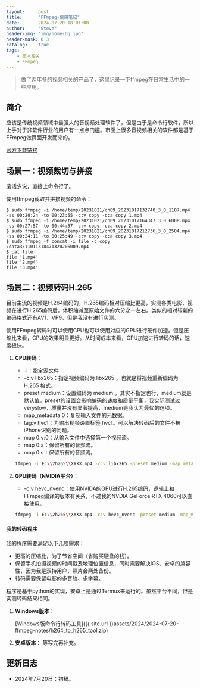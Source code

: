 ```yaml
---
layout:     post
title:      "FFmpeg-使用笔记"
date:       2024-07-20 18:01:00
author:     "Steve"
header-img: "img/home-bg.jpg"
header-mask: 0.3
catalog:    true
tags:
    - 技术相关
    - FFmpeg
---
```


> 做了两年多的视频相关的产品了，这里记录一下ffmpeg在日常生活中的一些应用。

## 简介

应该是传统视频领域中最强大的音视频处理软件了，但是由于是命令行软件，所以上手对于非软件行业的用户有一点点门槛。市面上很多音视频相关的软件都是基于FFmpeg做页面开发而来的。

[官方下载链接](https://ffmpeg.org/download.html)

## 场景一：视频裁切与拼接

废话少说，直接上命令行了。

使用ffmpeg截取并拼接视频的命令：

```ssh
$ sudo ffmpeg -i /home/temp/20231021/ch09_20231017132740_3_0_1107.mp4 -ss 00:20:24 -to 00:23:55 -c:v copy -c:a copy 1.mp4
$ sudo ffmpeg -i /home/temp/20231021/ch09_20231017164347_3_0_6D08.mp4 -ss 00:27:57 -to 00:44:57 -c:v copy -c:a copy 2.mp4
$ sudo ffmpeg -i /home/temp/20231021/ch09_20231017212736_3_0_2504.mp4 -ss 00:24:11 -to 00:25:49 -c:v copy -c:a copy 3.mp4
$ sudo ffmpeg -f concat -i file -c copy /data3/11011318471320206009.mp4
$ cat file
file '1.mp4'
file '2.mp4'
file '3.mp4'
```

## 场景二：视频转码H.265

目前主流的视频是H.264编码的，H.265编码相对压缩比更高，实测各类电影、视频在进行H.265编码后，体积缩减至原始文件的六分之一左右。类似的相对较新的编码格式还有AV1、VP9，但是我没有进行实测。

使用FFmpeg转码时可以使用CPU也可以使用对应的GPU进行硬件加速。但是压缩比来看，CPU的效果明显更好。从时间成本来看，GPU加速进行转码的话，速度极快。

1. **CPU转码**：

   - -i：指定源文件
   - -c:v libx265：指定视频编码为 libx265 ，也就是将视频重新编码为 H.265 格式。
   - preset medium：设置编码为 medium 。其实不指定也行，medium就是默认值。preset的设置会影响编码的速度和质量平衡，我实际测试过veryslow，质量并没有显著提高，medium是我认为最优的选项。
   - map_metadata 0：复制输入文件的元数据。
   - tag:v hvc1：为输出视频设置标签 hvc1。可以解决转码后的文件不被iPhone识别的问题。
   - map 0\:v:0：从输入文件中选择第一个视频流。
   - map 0:a：保留所有的音频流。
   - map 0:s：保留所有的音频流。

   ```bash
   ffmpeg -i E:\\2h265\\XXXX.mp4 -c:v libx265 -preset medium -map_metadata 0 -tag:v hvc1 -map 0\:v:0 -map 0:a E:\\2h265_output\\XXXX.mp4
   ```

2. **GPU转码（NVIDIA平台）**：

   - -c:v hevc_nvenc：使用NVIDA的GPU进行H.265编码，逻辑上和FFmpeg编译的版本有关系，不过我的NVDIA GeForce RTX 4060可以直接使用。

   ```bash
   ffmpeg -i E:\\2h265\\XXXX.mp4 -c:v hevc_nvenc -preset medium -map_metadata 0 -tag:v hvc1 -map 0\:v:0 -map 0:a E:\\2h265_output\\XXXX.mp4
   ```

#### 我的转码程序

我的程序需要满足以下几项需求：
- 更高的压缩比，为了节省空间（省购买硬盘的钱）。
- 保留手机拍摄视频的时间戳及地理位置信息，同时需要解决IOS、安卓的兼容性，因为我是双持用户，照片会两处备份。
- 转码需要保留电影的多音轨、多字幕。

程序是基于python的实现，安卓上是通过Termux来运行的。虽然平台不同，但是实测转码结果相同。

1. **Windows版本**：

   [Windows版命令行转码工具]({{ site.url }}assets/2024/2024-07-20-ffmpeg-notes/h264_to_h265_tool.zip)

2. **安卓版本**：
   等写完再补充。

## 更新日志
- 2024年7月20日：初稿。